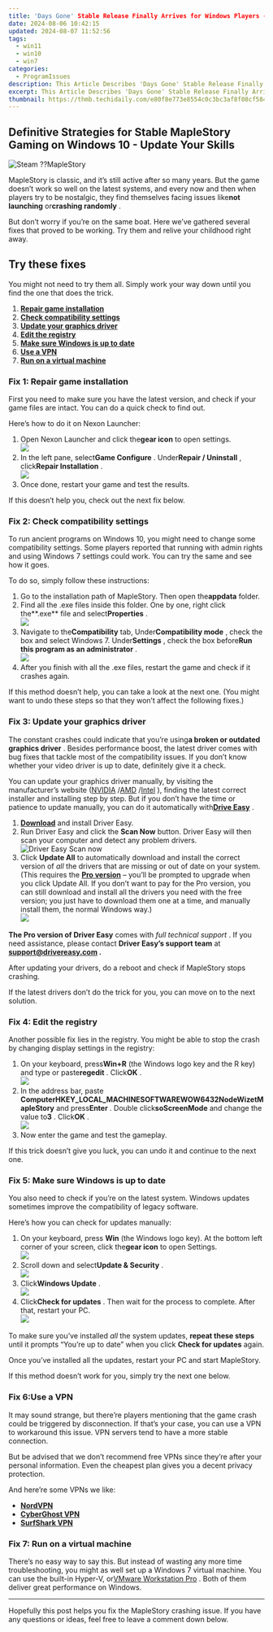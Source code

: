 ```yaml
---
title: 'Days Gone' Stable Release Finally Arrives for Windows Players - Bugs Addressed!
date: 2024-08-06 10:42:15
updated: 2024-08-07 11:52:56
tags:
  - win11
  - win10
  - win7
categories:
  - ProgramIssues
description: This Article Describes 'Days Gone' Stable Release Finally Arrives for Windows Players - Bugs Addressed!
excerpt: This Article Describes 'Days Gone' Stable Release Finally Arrives for Windows Players - Bugs Addressed!
thumbnail: https://thmb.techidaily.com/e80f8e773e8554c0c3bc3af8f08cf584d0a96cf13fd55f62c95158efb815f99f.jpg
---
```


## Definitive Strategies for Stable MapleStory Gaming on Windows 10 - Update Your Skills

![Steam ??MapleStory](https://cdn.cloudflare.steamstatic.com/steam/apps/216150/capsule_616x353.jpg?t=1629920252)

 MapleStory is classic, and it’s still active after so many years. But the game doesn’t work so well on the latest systems, and every now and then when players try to be nostalgic, they find themselves facing issues like**not launching** or**crashing randomly** .

 But don’t worry if you’re on the same boat. Here we’ve gathered several fixes that proved to be working. Try them and relive your childhood right away.

## Try these fixes

 You might not need to try them all. Simply work your way down until you find the one that does the trick.

1. [**Repair game installation**](https://tools.techidaily.com/drivereasy/download/)
2. [**Check compatibility settings**](https://tools.techidaily.com/drivereasy/download/)
3. [**Update your graphics driver**](https://tools.techidaily.com/drivereasy/download/)
4. [**Edit the registry**](https://tools.techidaily.com/drivereasy/download/)
5. [**Make sure Windows is up to date**](https://tools.techidaily.com/drivereasy/download/)
6. [**Use a VPN**](https://tools.techidaily.com/drivereasy/download/)
7. **[Run on a virtual machine](https://tools.techidaily.com/drivereasy/download/)**

### Fix 1: Repair game installation

 First you need to make sure you have the latest version, and check if your game files are intact. You can do a quick check to find out.

Here’s how to do it on Nexon Launcher:

1. Open Nexon Launcher and click the**gear icon** to open settings.  
![](https://images.drivereasy.com/wp-content/uploads/2021/08/maplestory-verify-1.jpg)
2. In the left pane, select**Game Configure** . Under**Repair / Uninstall** , click**Repair Installation** .  
![](https://images.drivereasy.com/wp-content/uploads/2021/08/maplestory-verify-2.jpg)
3. Once done, restart your game and test the results.

If this doesn’t help you, check out the next fix below.

### Fix 2: Check compatibility settings

 To run ancient programs on Windows 10, you might need to change some compatibility settings. Some players reported that running with admin rights and using Windows 7 settings could work. You can try the same and see how it goes.

To do so, simply follow these instructions:

1. Go to the installation path of MapleStory. Then open the**appdata** folder.
2. Find all the .exe files inside this folder. One by one, right click the**.exe** file and select**Properties** .  
![](https://images.drivereasy.com/wp-content/uploads/2021/08/maplestory-compatibility-1.jpg)
3. Navigate to the**Compatibility** tab, Under**Compatibility mode** , check the box and select Windows 7\. Under**Settings** , check the box before**Run this program as an administrator** .  
![](https://images.drivereasy.com/wp-content/uploads/2021/08/maplestory-compatibility-2.jpg)
4. After you finish with all the .exe files, restart the game and check if it crashes again.

 If this method doesn’t help, you can take a look at the next one. (You might want to undo these steps so that they won’t affect the following fixes.)

### Fix 3: Update your graphics driver

 The constant crashes could indicate that you’re using**a broken or outdated graphics driver** . Besides performance boost, the latest driver comes with bug fixes that tackle most of the compatibility issues. If you don’t know whether your video driver is up to date, definitely give it a check.

 You can update your graphics driver manually, by visiting the manufacturer’s website ([NVIDIA](https://www.nvidia.com/Download/index.aspx) /[AMD](https://www.amd.com/en/support) /[Intel](https://www.intel.com/content/www/us/en/download-center/home.html) ), finding the latest correct installer and installing step by step. But if you don’t have the time or patience to update manually, you can do it automatically with[**Drive Easy**](https://tools.techidaily.com/drivereasy/download/) .

1. **[Download](https://tools.techidaily.com/drivereasy/download/)**  and install Driver Easy.
2. Run Driver Easy and click the **Scan Now** button. Driver Easy will then scan your computer and detect any problem drivers.  
![Driver Easy Scan now](https://images.drivereasy.com/wp-content/uploads/2020/11/Scan-now-1.jpg)
3. Click **Update All** to automatically download and install the correct version of _all_ the drivers that are missing or out of date on your system.(This requires the **[Pro version](https://tools.techidaily.com/drivereasy/download/)**  – you’ll be prompted to upgrade when you click Update All. If you don’t want to pay for the Pro version, you can still download and install all the drivers you need with the free version; you just have to download them one at a time, and manually install them, the normal Windows way.)  
![](https://images.drivereasy.com/wp-content/uploads/2021/04/de-2060-super-update.jpg)

**The Pro version of Driver Easy** comes with _full technical support_ . If you need assistance, please contact **Driver Easy’s support team** at **[support@drivereasy.com](https://tools.techidaily.com/drivereasy/download/) .**

 After updating your drivers, do a reboot and check if MapleStory stops crashing.

 If the latest drivers don’t do the trick for you, you can move on to the next solution.

### Fix 4: Edit the registry

 Another possible fix lies in the registry. You might be able to stop the crash by changing display settings in the registry:

1. On your keyboard, press**Win+R** (the Windows logo key and the R key) and type or paste**regedit** . Click**OK** .  
![](https://images.drivereasy.com/wp-content/uploads/2021/02/windows-10-run-regedit.jpg)
2. In the address bar, paste **ComputerHKEY\_LOCAL\_MACHINESOFTWAREWOW6432NodeWizetMapleStory** and press**Enter** . Double click**soScreenMode**  and change the value to**3** . Click**OK** .  
![](https://images.drivereasy.com/wp-content/uploads/2021/08/maplestory-registry.jpg)
3. Now enter the game and test the gameplay.

 If this trick doesn’t give you luck, you can undo it and continue to the next one.

### Fix 5: Make sure Windows is up to date

 You also need to check if you’re on the latest system. Windows updates sometimes improve the compatibility of legacy software.

Here’s how you can check for updates manually:

1. On your keyboard, press **Win** (the Windows logo key). At the bottom left corner of your screen, click the**gear icon** to open Settings.  
![](https://images.drivereasy.com/wp-content/uploads/2020/12/windows-10-start-menu-open-settings-gear-icon.jpg)
2. Scroll down and select**Update & Security** .  
![](https://images.drivereasy.com/wp-content/uploads/2020/12/windows-10-start-menu-open-settings-update.jpg)
3. Click**Windows Update** .  
![](https://images.drivereasy.com/wp-content/uploads/2020/12/windows-10-start-menu-open-settings-update-2.jpg)
4. Click**Check for updates** . Then wait for the process to complete. After that, restart your PC.  
![](https://images.drivereasy.com/wp-content/uploads/2020/12/windows-10-start-menu-open-settings-update-3.jpg)

 To make sure you’ve installed _all_  the system updates, **repeat these steps** until it prompts “You’re up to date” when you click **Check for updates** again.

 Once you’ve installed all the updates, restart your PC and start MapleStory.

 If this method doesn’t work for you, simply try the next one below.

### Fix 6:**Use a VPN**

 It may sound strange, but there’re players mentioning that the game crash could be triggered by disconnection. If that’s your case, you can use a VPN to workaround this issue. VPN servers tend to have a more stable connection.

 But be advised that we don’t recommend free VPNs since they’re after your personal information. Even the cheapest plan gives you a decent privacy protection.

And here’re some VPNs we like:

* **[NordVPN](https://tools.techidaily.com/drivereasy/download/)**
* **[CyberGhost VPN](https://tools.techidaily.com/drivereasy/download/)**
* **[SurfShark VPN](https://tools.techidaily.com/drivereasy/download/)**

### Fix 7: Run on a virtual machine

 There’s no easy way to say this. But instead of wasting any more time troubleshooting, you might as well set up a Windows 7 virtual machine. You can use the built-in Hyper-V, or[VMware Workstation Pro](https://r.brandreward.com/?key=3882aba4cadd4473e0195097fdf20855&url=https%3A%2F%2Fwww.vmware.com%2Fproducts%2Fworkstation-pro%2Fworkstation-pro-evaluation.html&id=drivereasy-en-152886) . Both of them deliver great performance on Windows.

---

 Hopefully this post helps you fix the MapleStory crashing issue. If you have any questions or ideas, feel free to leave a comment down below.

<ins class="adsbygoogle"
     style="display:block"
     data-ad-format="autorelaxed"
     data-ad-client="ca-pub-7571918770474297"
     data-ad-slot="1223367746"></ins>



<ins class="adsbygoogle"
     style="display:block"
     data-ad-client="ca-pub-7571918770474297"
     data-ad-slot="8358498916"
     data-ad-format="auto"
     data-full-width-responsive="true"></ins>
